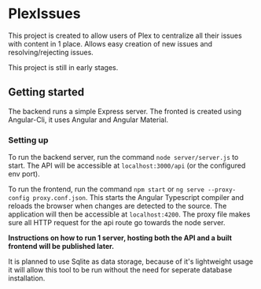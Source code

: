 # PlexIssues

This project is created to allow users of Plex to centralize all their issues with content in 1 place.
Allows easy creation of new issues and resolving/rejecting issues.

This project is still in early stages.

## Getting started

The backend runs a simple Express server.
The fronted is created using Angular-Cli, it uses Angular and Angular Material.

### Setting up
To run the backend server, run the command `node server/server.js` to start. The API will be accessible at `localhost:3000/api` (or the configured env port).

To run the frontend, run the command `npm start` or `ng serve --proxy-config proxy.conf.json`. This starts the Angular Typescript compiler and reloads the browser when changes are detected to the source. The application will then be accessible at `localhost:4200`. The proxy file makes sure all HTTP request for the api route go towards the node server.

**Instructions on how to run 1 server, hosting both the API and a built frontend will be published later.**

It is planned to use Sqlite as data storage, because of it's lightweight usage it will allow this tool to be run without the need for seperate database installation.
